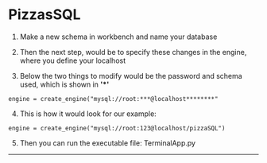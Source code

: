 # PizzasSQL
1. Make a new schema in workbench and name your database

2. Then the next step, would be to specify these changes in the engine, where you define your localhost

3. Below the two things to modify would be the password and schema used, which is shown in **'*'**

`engine = create_engine("mysql://root:***@localhost********"`

4. This is how it would look for our example:

`engine = create_engine("mysql://root:123@localhost/pizzaSQL")`

5. Then you can run the executable file: TerminalApp.py

---
